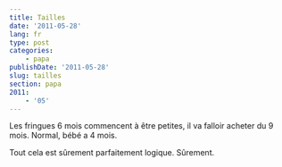 ```yaml
---
title: Tailles
date: '2011-05-28'
lang: fr
type: post
categories:
    - papa
publishDate: '2011-05-28'
slug: tailles
section: papa
2011:
    - '05'
---
```


Les fringues 6 mois commencent à être petites, il va falloir acheter du 9 mois. Normal, bébé a 4 mois.

Tout cela est sûrement parfaitement logique. Sûrement.
